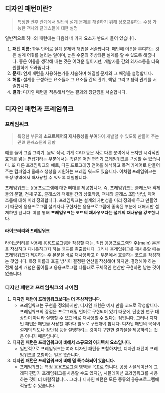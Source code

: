 ## 디자인 패턴이란?

> 특정한 전후 관계에서 일반적 설계 문제를 해결하기 위해 상호교류하는 수정 가능한 객체와 클래스들에 대한 설명

일반적으로 하나의 패턴에는 다음의 네 가지 요소가 반드시 들어 있습니다.

1. **패턴 이름:** 한두 단어로 설계 문제와 해법을 서술합니다. 패턴에 이름을 부여하는 것은 설계 어휘를 늘리는 일이며, 높은 수준의 추상화된 설계를 할 수 있도록 해줍니다. 좋은 이름을 생각해 내는 것은 어려운 일이지만, 개발자들 간의 의사소통을 더욱 원활하게 도와줍니다.
2. **문제:** 언제 패턴을 사용하는가를 서술하며 해결할 문제와 그 배경을 설명합니다. 
3. **해법:** 설계를 구성하는 요소들과 그 요소들 간의 관계, 책임 그리고 협력 관계를 서술합니다. 
4. **결과**: 디자인 패턴을 적용해서 얻는 결과와 장단점을 서술합니다. 

## 디자인 패턴과 프레임워크

### 프레임워크

>  특정한 부류의 **소프트웨어의 재사용성을 부여**하여 개발할 수 있도록 만들어 주는 관련 클래스들의 집합

예를 들어 그림 그리기, 음악 작곡, 기계 CAD 등은 서로 다른 분여에서 쓰지만 시각적인 효과를 넣는 편집기라는 부분에서는 똑같은 어떤 편집기 프레임워크를 구성할 수 있습니다. 또 다른 프레임워크의 예로, 다른 프로그래밍 언어를 해석하고 목적 기계어로 만들어 주는 컴파일러 클래스 생성을 지원하는 프레임 워크도 있습니다. 이처럼 프레임워크는 특정 영역에서 재사용할 수 있도록 지원합니다.

프레임워크는 응용프로그램에 대한 뼈대를 제공합니다. 즉, 프레임워크는 클래스와 객체들의 분할, 전체 구조, 클래스와 객체들 간의 상호작용, 객체와 클래스 조합 방법, 제어 흐름에 대해 미리 정의합니다. 프레임워크는 설계의 가변성을 미리 정의해 두고 만들었기 때문에 응용프로그램 설계자나 구현자는 응용프로그램에 종속된 부분에 대해서만 설계하면 됩니다. 이를 통해 **프레임워크는 코드의 재사용보다는 설계의 재사용을 강조**합니다.

#### 라이브러리와 프레임워크

라이브러리를 사용해 응용프로그램을 작성할 때는, 직접 응용프로그램의 주(main) 본문을 작성하고 재사용하고자 하는 코드를 호출합니다. 그러나 프레임워크를 재사용할 때는 프레임워크가 제공하는 주 본문을 바로 재사용하고 이 부분에서 호출하는 코드를 작성하는 것입니다. 특정 이름과 호출 방식이 결정된 연산을 작성해야 하지만, 결정해야 하는 전체 설계 개념은 줄어들고 응용프로그램 나름대로 구체적인 연산만 구현하면 남는 것이 없습니다.

### 디자인 패턴과 프레임워크의 차이점

1. **디자인 패턴이 프레임워크보다는 더 추상적입니다.**
   - 프레임워크는 구현을 정의하지만, 디자인 패턴은 예시 만을 코드로 작성합니다. 프레임워크의 강점은 프로그래밍 언어로 구현되어 있기 때문에, 단순한 연구 대상만이 아니라 실행할 수 있고 바로 재사용할 수 있다는 점입니다. 그러나 디자인 패턴은 패턴을 사용할 때마다 별도로 구현해야 합니다. 디자인 패턴의 목적이 설계의 의도나 장단점 등을 설명하려는 것이지 구현한 결과물을 제공하려는 것은 아니기 때문입니다.
2. **디자인 패턴은 프레임워크에 비해서 소규모의 아키텍처 요소입니다.**
   - 일반적으로 프레임워크는 여러 디자인 패턴을 포함하지만, 디자인 패턴이 프레임워크를 포함하는 일은 없습니다.
3. **디자인 패턴은 프레임워크에 비해 덜 특수화되어 있습니다.**
   - 프레임워크는 특정 응용프로그램 영역을 목표로 합니다. 공장 시뮬레이션에 그래픽 편집기 프레임워크를 사용할 수도 있지만, 시뮬레이션 프레임워크를 사용하는 것이 더 바람직합니다. 그러나 디자인 패턴은 모든 종류의 응용프로그램에 적용할 수 있습니다. 
